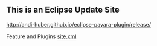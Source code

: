 ## This is an Eclipse Update Site
http://andi-huber.github.io/eclipse-payara-plugin/release/

Feature and Plugins 
[site.xml](site.xml)



